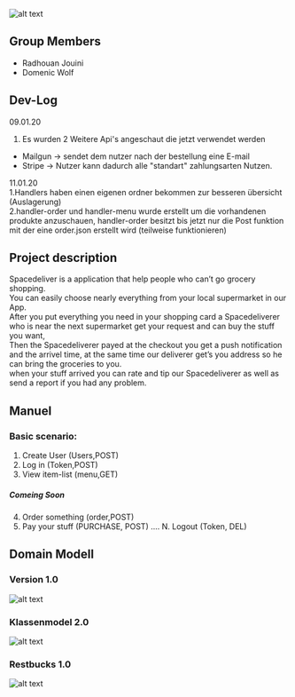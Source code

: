 ![alt text](https://i.ibb.co/NNxzbwY/spaceicon.png)


## Group Members
* Radhouan Jouini
* Domenic Wolf

## Dev-Log
09.01.20
1. Es wurden 2 Weitere Api's angeschaut die jetzt verwendet werden
- Mailgun -> sendet dem nutzer nach der bestellung eine E-mail
- Stripe -> Nutzer kann dadurch alle "standart" zahlungsarten Nutzen.  

11.01.20  
1.Handlers haben einen eigenen ordner bekommen zur besseren übersicht (Auslagerung)  
2.handler-order und handler-menu wurde erstellt um die vorhandenen produkte anzuschauen, handler-order besitzt bis jetzt nur die Post funktion mit der eine order.json erstellt wird (teilweise funktionieren)

## Project description

Spacedeliver is a application that help people who can’t go grocery shopping.  
You can easily choose nearly everything from your local supermarket in our App.  
After you put everything you need in your shopping card a  Spacedeliverer who is near the next supermarket get your request and can buy the stuff you want,  
Then the Spacedeliverer payed at the checkout you get a push notification and the arrivel time, at the same time our deliverer get’s you address so he can bring the groceries to you.  
when your stuff arrived you can rate and tip our Spacedeliverer as well as send a report if you had any problem.  

## Manuel

### Basic scenario:

1. Create User (Users,POST)
2. Log in (Token,POST)
3. View item-list (menu,GET)

##### Comeing Soon

4. Order something (order,POST)
5. Pay your stuff (PURCHASE, POST)
....
N. Logout (Token, DEL)


## Domain Modell

### Version 1.0

![alt text](https://i.ibb.co/nQYktwL/Projects-10.jpg)

### Klassenmodel 2.0

![alt text](https://i.ibb.co/DkfjVxB/Projects-10-Kopie.jpg)

### Restbucks 1.0

![alt text](https://i.ibb.co/zGxGZRC/Projects-11.jpg)



